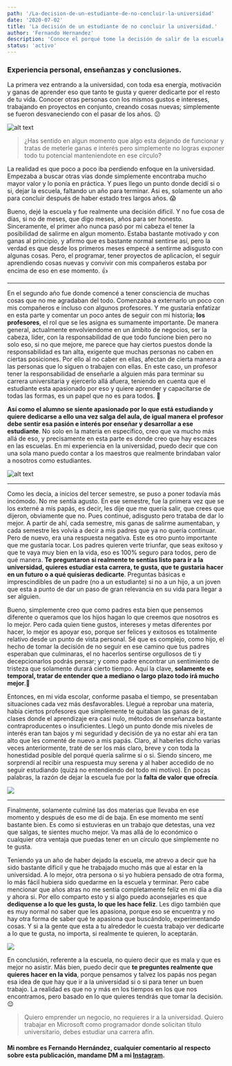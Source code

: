 ```yaml
---
path: '/La-decision-de-un-estudiante-de-no-concluir-la-universidad'
date: '2020-07-02'
title: 'La decisión de un estudiante de no concluir la universidad.'
author: 'Fernando Hernandez'
description: 'Conoce el porqué tome la decisión de salir de la escuela, incluso estudiando algo que me apasionaba.'
status: 'activo'
---
```


### Experiencia personal, enseñanzas y conclusiones.

La primera vez entrando a la universidad, con toda esa energía, motivación y ganas de aprender eso que tanto te gusta y querer dedicarte por el resto de tu vida. Conocer otras personas con los mismos gustos e intereses, trabajando en proyectos en conjunto, creando cosas nuevas; simplemente se fueron desvaneciendo con el pasar de los años. 😕

![alt text](https://res.cloudinary.com/dcko79fnp/image/upload/v1593837731/20180914_201032-1.jpg "Estudiante")

> ¿Has sentido en algun momento que algo esta dejando de funcionar y tratas de meterle ganas e interés pero simplemente no logras exponer todo tu potencial manteniendote en ese círculo?

La realidad es que poco a poco iba perdiendo enfoque en la universidad. Empezaba a buscar otras vías donde simplemente encontraba mucho mayor valor y lo ponía en práctica. Y pues llego un punto donde decidí si o si, dejar la escuela, faltando un año para terminar. Asi es, solamente un año para concluir después de haber estado tres largos años. 😱

Bueno, dejé la escuela y fue realmente una decisión dificil. Y no fue cosa de días, si no de meses, que digo meses, años para ser honesto. Sinceramente, el primer año nunca pasó por mi cabeza el tener la posibilidad de salirme en algun momento. Estaba bastante motivado y con ganas al principio, y afirmo que es bastante normal sentirse así, pero la verdad es que desde los primeros meses empecé a sentirme adisgusto con algunas cosas. Pero, el programar, tener proyectos de aplicacíon, el seguir aprendiendo cosas nuevas y convivir con mis compañeros estaba por encima de eso en ese momento. 👍

---

En el segundo año fue donde comencé a tener consciencia de muchas cosas que no me agradaban del todo. Comenzaba a externarlo un poco con mis compañeros e incluso con algunos profesores. Y me gustaría enfatizar en esta parte y comentar un poco antes de seguir con mi historia; **los profesores**, el rol que se les asigna es sumamente importante. De manera general, actualmente envolviendome en un ámbito de negocios, ser la cabeza, líder, con la responsabilidad de que todo funcione bien pero no solo eso, si no que mejore, me parece que hay ciertos puestos donde la responsabilidad es tan alta, exigente que muchas personas no caben en ciertas posiciones. Por ello al no caber en ellas, afectan de cierta manera a las personas que lo siguen o trabajen con ellas. En este caso, un profesor tener la responsabilidad de enseñarle a alguien más para terminar su carrera universitaria y ejercerlo allá afuera, teniendo en cuenta que el estudiante esta apasionado por eso y quiere aprender y capacitarse de todas las formas, es un papel que no es para todos. 💪

**Así como el alumno se siente apasionado por lo que está estudiando y quiere dedicarse a ello una vez salga del aula, de igual manera el profesor debe sentir esa pasión e interés por enseñar y desarrollar a ese estudiante**. No solo en la materia en específico, creo que va mucho más allá de eso, y precisamente en esta parte es donde creo que hay escazes en las escuelas. En mi experiencia en la universidad, puedo decir que con una sola mano puedo contar a los maestros que realmente brindaban valor a nosotros como estudiantes.

![alt text](https://res.cloudinary.com/dcko79fnp/image/upload/v1593849841/20180912_172650-1.jpg "Learning")

---

Como les decía, a inicios del tercer semestre, se puso a poner todavía más incómodo. No me sentía agusto. En ese semestre, fue la primera vez que se los externé a mis papás, es decir, les dije que me quería salir, que crees que dijeron, obviamente que no. Pues continué, adisgusto pero trataba de dar lo mejor. A partir de ahí, cada semestre, mis ganas de salirme aumentaban, y cada semestre les volvía a decir a mis padres que ya no quería continuar. Pero de nuevo, era una respuesta negativa. Este es otro punto importante que me gustaría tocar. Los padres quieren verte triunfar, que seas exitoso y que te vaya muy bien en la vida, eso es 100% seguro para todos, pero de qué manera. **Te preguntaron si realmente te sentías listo para ir a la universidad, quieres estudiar esta carrera, te gusta, que te gustaria hacer en un futuro o a qué quisieras dedicarte**. Preguntas básicas e imprescindibles de un padre (no a un estudiante) si no a un hijo, a un joven que esta a punto de dar un paso de gran relevancia en su vida para llegar a ser alguien. 

Bueno, simplemente creo que como padres esta bien que pensemos diferente o queramos que los hijos hagan lo que creemos que nosotros es lo mejor. Pero cada quien tiene gustos, intereses y metas diferentes por hacer, lo mejor es apoyar eso, porque ser felices y exitosos es totalmente relativo desde un punto de vista personal. Sé que es complejo, como hijo, el hecho de tomar la decisión de no seguir en ese camino que tus padres esperaban que culminaras, el no hacerlos sentirse orgullosos de ti y decepcionarlos podrás pensar; y como padre encontrar un sentimiento de tristeza que solamente durará cierto tiempo. Aquí la clave, **solamente es temporal, tratar de entender que a mediano o largo plazo todo irá mucho mejor**.🙏

Entonces, en mi vida escolar, conforme pasaba el tiempo, se presentaban situaciones cada vez más desfavorables. Llegué a reprobar una materia, había ciertos profesores que simplemente te quitaban las ganas de ir, clases donde el aprendizaje era casi nulo, métodos de enseñanza bastante contraproducentes o insuficientes. Llegó un punto donde mis niveles de interés eran tan bajos y mi seguridad y decisión de ya no estar ahí era tan alto que les comenté de nuevo a mis papás. Claro, al haberles dicho varias veces anteriormente, traté de ser los más claro, breve y con toda la honestidad posible del porqué quería salirme si o si. Siendo sincero, me sorprendí al recibir una respuesta muy serena y al haber accedido de no seguir estudiando (quizá no entendiendo del todo mi motivo). En pocas palabras, la razón de dejar la escuela fue por la **falta de valor que ofrecía**.

![](https://res.cloudinary.com/dcko79fnp/image/upload/v1593850025/DSC02188-1.jpg)

---

Finalmente, solamente culminé las dos materias que llevaba en ese momento y después de eso me dí de baja. En ese momento me sentí bastante bien. Es como si estuvieras en un trabajo que detestas, una vez que salgas, te sientes mucho mejor. Va mas allá de lo económico o cualquier otra ventaja que puedas tener en un círculo que simplemente no te gusta.

Teniendo ya un año de haber dejado la escuela, me atrevo a decir que ha sido bastante difícil y que he trabajado mucho más que al estar en la universidad. A lo mejor, otra persona o si yo hubiera pensado de otra forma, lo más fácil hubiera sido quedarme en la escuela y terminar. Pero cabe mencionar que años atras no me sentía completamente felíz en mi día a día y ahora si. Por ello comparto esto y si algo puedo aconsejarles es que **dediquense a lo que les gusta, lo que les hace feliz**. Les digo también que es muy normal no saber que les apasiona, porque eso se encuentra y no hay otra forma de saber qué te apasiona que buscándolo, experimentando cosas. Y si a la gente que esta a tu alrededor le cuesta trabajo ver dedicarte a lo que te gusta, no importa, si realmente te quieren, lo aceptarán.


![](https://res.cloudinary.com/dcko79fnp/image/upload/v1593850856/20181005_112206-1-1.jpg)

En conclusión, referente a la escuela, no quiero decir que es mala y que es mejor no asistir. Más bien, puedo decir que **te preguntes realmente que quieres hacer en la vida**, porque pensamos y talvez los papás nos pegan esa idea de que hay que ir a la universidad si o si para tener un buen trabajo. La realidad es que no y más en los tiempos en los que nos encontramos, pero basado en lo que quieres tendrás que tomar la decisión. 😌

>Quiero emprender un negocio, no requieres ir a la universidad. Quiero trabajar en Microsoft como programador donde solicitan título universitario, debes estudiar una carrera afín.


#### Mi nombre es Fernando Hernández, cualquier comentario al respecto sobre esta publicación, mandame DM a mi [Instagram](https://www.instagram.com/_ferh97/).






